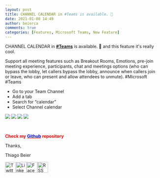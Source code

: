 ```yaml
---
layout: post
title: CHANNEL CALENDAR in #Teams is available. 📆
date: 2021-01-08 14:49
author: beierca
comments: true
categories: [Features, Microsoft Teams, New Feature]
---
```

CHANNEL CALENDAR in <a href="https://www.linkedin.com/feed/hashtag/?keywords=teams&amp;highlightedUpdateUrns=urn%3Ali%3Aactivity%3A6753369841354194944"><strong>#Teams</strong></a> is available. 📆 and this feature it's really cool.

Support all meeting features such as Breakout Rooms, Emotions, pre-join meeting experience, participants, chat and meetings options (who can bypass the lobby, let callers bypass the lobby, announce when callers join or leave, who can present and allow attendees to unmute). #Microsoft #Teams
<ul>
 	<li>Go to your Team Channel</li>
 	<li>Add a tab</li>
 	<li>Search for “calendar”</li>
 	<li>Select Channel calendar</li>
</ul>
<img src="https://thiagobeierblog.blob.core.windows.net/posts/o365/teams/features/3.png" />

<img src="https://thiagobeierblog.blob.core.windows.net/posts/o365/teams/features/4.png" />

<img src="https://thiagobeierblog.blob.core.windows.net/posts/o365/teams/features/5.png" />

<img src="https://thiagobeierblog.blob.core.windows.net/posts/o365/teams/features/6.png" />

&nbsp;

<strong><span style="color:#ff0000;">Check my <a style="color:#ff0000;" href="https://github.com/thiagobeier/scripts/blob/master/README.md"><span style="color:#0000ff;">Github</span></a> repository</span></strong>

Thanks,

<!-- /wp:paragraph -->

Thiago Beier

<a href="https://twitter.com/thiagobeier"><img title="Twitter" src="https://socialmediawidgets.files.wordpress.com/2014/03/twitter1.png" alt="Twitter" width="35" height="35" /></a><a href="https://www.linkedin.com/in/tbeier/"><img title="LinkedIn" src="https://socialmediawidgets.files.wordpress.com/2014/03/linkedin1.png" alt="LinkedIn" width="35" height="35" /></a><a href="https://www.facebook.com/TheBeier/"><img title="Facebook" src="https://socialmediawidgets.files.wordpress.com/2014/03/facebook1.png" alt="Facebook" width="35" height="35" /></a><a href="https://thiagobeier.wordpress.com/feed/"><img title="RSS" src="https://socialmediawidgets.files.wordpress.com/2014/03/rss1.png" alt="RSS" width="35" height="35" /></a>
